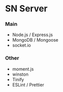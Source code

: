 # SN Server

### Main

- Node.js / Express.js
- MongoDB / Mongoose
- socket.io

### Other

- moment.js
- winston
- Tinify
- ESLint / Prettier
